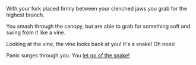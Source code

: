 With your fork placed firmly between your clenched jaws you grab for the highest branch.

You smash through the canopy, but are able to grab for something soft and swing from it like a vine.

Looking at the vine, the vine looks back at you! It's a snake! Oh noes!

Panic surges through you. You [let go of the snake!](let-go/let-go.md)
